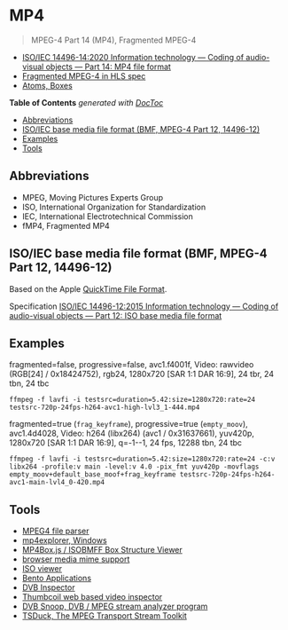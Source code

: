 # MP4

> MPEG-4 Part 14 (MP4), Fragmented MPEG-4

- [ISO/IEC 14496-14:2020 Information technology — Coding of audio-visual objects — Part 14: MP4 file format](https://www.iso.org/standard/79110.html)
- [Fragmented MPEG-4 in HLS spec](https://tools.ietf.org/html/rfc8216#section-3.3)
- [Atoms, Boxes](http://atomicparsley.sourceforge.net/mpeg-4files.html)

<!-- START doctoc generated TOC please keep comment here to allow auto update -->
<!-- DON'T EDIT THIS SECTION, INSTEAD RE-RUN doctoc TO UPDATE -->
**Table of Contents**  *generated with [DocToc](https://github.com/thlorenz/doctoc)*

- [Abbreviations](#abbreviations)
- [ISO/IEC base media file format (BMF, MPEG-4 Part 12, 14496-12)](#isoiec-base-media-file-format-bmf-mpeg-4-part-12-14496-12)
- [Examples](#examples)
- [Tools](#tools)

<!-- END doctoc generated TOC please keep comment here to allow auto update -->

## Abbreviations

- MPEG, Moving Pictures Experts Group
- ISO, International Organization for Standardization
- IEC, International Electrotechnical Commission
- fMP4, Fragmented MP4

## ISO/IEC base media file format (BMF, MPEG-4 Part 12, 14496-12)

Based on the Apple [QuickTime File Format](https://developer.apple.com/library/archive/documentation/QuickTime/QTFF/QTFFPreface/qtffPreface.html).

Specification [ISO/IEC 14496-12:2015 Information technology — Coding of audio-visual objects — Part 12: ISO base media file format](https://www.iso.org/standard/68960.html)

## Examples

fragmented=false, progressive=false, avc1.f4001f, Video: rawvideo (RGB[24] / 0x18424752), rgb24, 1280x720 [SAR 1:1 DAR 16:9], 24 tbr, 24 tbn, 24 tbc
```shell
ffmpeg -f lavfi -i testsrc=duration=5.42:size=1280x720:rate=24 testsrc-720p-24fps-h264-avc1-high-lvl3_1-444.mp4
```

fragmented=true (`frag_keyframe`), progressive=true (`empty_moov`), avc1.4d4028, Video: h264 (libx264) (avc1 / 0x31637661), yuv420p, 1280x720 [SAR 1:1 DAR 16:9], q=-1--1, 24 fps, 12288 tbn, 24 tbc

```shell
ffmpeg -f lavfi -i testsrc=duration=5.42:size=1280x720:rate=24 -c:v libx264 -profile:v main -level:v 4.0 -pix_fmt yuv420p -movflags empty_moov+default_base_moof+frag_keyframe testsrc-720p-24fps-h264-avc1-main-lvl4_0-420.mp4
```

## Tools

- [MPEG4 file parser](http://mp4parser.com/)
- [mp4explorer, Windows](https://archive.codeplex.com/?p=mp4explorer)
- [MP4Box.js / ISOBMFF Box Structure Viewer](http://download.tsi.telecom-paristech.fr/gpac/mp4box.js/filereader.html)
- [browser media mime support](https://cconcolato.github.io/media-mime-support/)
- [ISO viewer](https://github.com/sannies/isoviewer)
- [Bento Applications](https://www.bento4.com/)
- [DVB Inspector](http://www.digitalekabeltelevisie.nl/dvb_inspector/)
- [Thumbcoil web based video inspector](http://thumb.co.il/)
- [DVB Snoop, DVB / MPEG stream analyzer program](http://dvbsnoop.sourceforge.net/)
- [TSDuck, The MPEG Transport Stream Toolkit](https://tsduck.io/)

